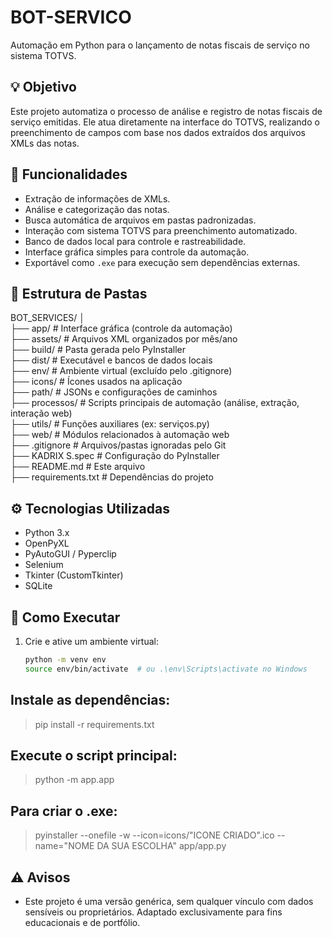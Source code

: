 # BOT-SERVICO
Automação em Python para o lançamento de notas fiscais de serviço no sistema TOTVS.

## 💡 Objetivo

Este projeto automatiza o processo de análise e registro de notas fiscais de serviço emitidas. Ele atua diretamente na interface do TOTVS, realizando o preenchimento de campos com base nos dados extraídos dos arquivos XMLs das notas.

## 🚀 Funcionalidades

- Extração de informações de XMLs.
- Análise e categorização das notas.
- Busca automática de arquivos em pastas padronizadas.
- Interação com sistema TOTVS para preenchimento automatizado.
- Banco de dados local para controle e rastreabilidade.
- Interface gráfica simples para controle da automação.
- Exportável como `.exe` para execução sem dependências externas.

## 📁 Estrutura de Pastas
BOT_SERVICES/
│<br>
├── app/ # Interface gráfica (controle da automação)<br>
├── assets/ # Arquivos XML organizados por mês/ano<br>
├── build/ # Pasta gerada pelo PyInstaller<br>
├── dist/ # Executável e bancos de dados locais<br>
├── env/ # Ambiente virtual (excluído pelo .gitignore)<br>
├── icons/ # Ícones usados na aplicação<br>
├── path/ # JSONs e configurações de caminhos<br>
├── processos/ # Scripts principais de automação (análise, extração, interação web)<br>
├── utils/ # Funções auxiliares (ex: serviços.py)<br>
├── web/ # Módulos relacionados à automação web<br>
├── .gitignore # Arquivos/pastas ignoradas pelo Git<br>
├── KADRIX S.spec # Configuração do PyInstaller<br>
├── README.md # Este arquivo<br>
├── requirements.txt # Dependências do projeto<br>


## ⚙️ Tecnologias Utilizadas

- Python 3.x
- OpenPyXL
- PyAutoGUI / Pyperclip
- Selenium
- Tkinter (CustomTkinter)
- SQLite

## 🧪 Como Executar

1. Crie e ative um ambiente virtual:
   ```bash
   python -m venv env
   source env/bin/activate  # ou .\env\Scripts\activate no Windows

## Instale as dependências:
> pip install -r requirements.txt

## Execute o script principal:
> python -m app.app

## Para criar o .exe:
> pyinstaller --onefile -w --icon=icons/"ICONE CRIADO".ico --name="NOME DA SUA ESCOLHA" app/app.py

## ⚠️ Avisos
- Este projeto é uma versão genérica, sem qualquer vínculo com dados sensíveis ou proprietários. Adaptado exclusivamente para fins educacionais e de portfólio.
